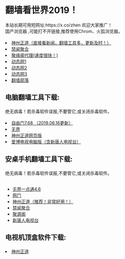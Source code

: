 # 翻墙看世界2019！
<div>本站长期可用短网址:https://x.co/zhen 欢迎大家推广！</div>
<div>国产浏览器 ,可能打不开链接,推荐使用Chrom、火狐浏览器。</div>
<div><BR></div>
<li><font class="ws11"><a href="https://github.com/Synchunk/www/blob/master/README.md#2" title="" target="_blank">神州正道（直接看新闻，翻墙工具多，更新及时！）</a></font></li>
  
<li><font class="ws11"><a href="https://github.com/gfw-breaker/banned-news/blob/master/README.md" title="" target="_blank">禁闻聚合</a></font></li  

<UL>  
<li><font class="ws11"><a href="https://github.com/jyg66/4/wiki" title="" target="_blank">聚缘阁代理(速度很快！)</a></font></li  

<UL>    
<li><font class="ws11"><a href="http://t.cn/Efx2adY" title="" target="_blank">动态网1</a></font></li  
<UL>   
<li><font class="ws11"><a href="https://x.co/3999" title="" target="_blank">动态网2</a></font></li  
<UL>   
<li><font class="ws11"><a href="http://t.cn/Ei4PkYE" title="" target="_blank">动态网3</a></font></li 
<UL>    
<li><font class="ws11"><a href="https://github.com/osurf/osurf/blob/master/README.md" title="" target="_blank">翻墙部落</a></font></li>
<h2><p><strong>电脑翻墙工具下载:</strong></p></h2>
<div>绝无病毒！若杀毒软件误报,不要管它,或关闭杀毒软件。 </div>
<div><BR></div>
<li><font class="ws11"><a href="https://raw.githubusercontent.com/freegate-release/website/gh-pages/files/fgp.zip" title="" target="_blank">自由门7.68 （2019.06.16更新）</a></font></li>
<li><font class="ws11"><a href="https://raw.githubusercontent.com/wujieliulan/download/master/u.zip" title="" target="_blank">无界</a></font></li>  
<li><font class="ws11"><a href="https://raw.githubusercontent.com/szzd1/szzd1.github.io/master/szzd/szzdogate.rar" title="" target="_blank">神州正道网页版</a></font></li>   
<li><font class="ws11"><a href="https://raw.githubusercontent.com/osurf/osurf/master/iPPOTV.rar" title="" target="_blank">爱博电视电脑版（含新唐人电视台）</a></font></li>

</UL>
<p><a </p>
</UL>
<h2><p><strong>安桌手机翻墙工具下载:</strong></p></h2>
<div>绝无病毒！若杀毒软件误报,不要管它,或关闭杀毒软件。 </div>
<div><BR></div>
<UL>
<li><font class="ws11"><a href="https://raw.githubusercontent.com/zh99/fanqiang/master/um.apk?raw=true" title="" target="_blank">无界一点通4.6</a></font></li>
<li><font class="ws11"><a href="https://raw.githubusercontent.com/oGate2/up/master/oGate.ap?raw=true" title="" target="_blank">网门</a></font></li>
<li><font class="ws11"><a href="https://raw.githubusercontent.com/SzzdOgate/update/master/extras/SzzdOgate.apk?raw=true" title="" target="_blank">神州正道（推荐！非常好用！）</a></font></li>
<li><font class="ws11"><a href="https://raw.githubusercontent.com/gfw-breaker/bn-android/master/resource/banned-news.apk?raw=true" title="" target="_blank">禁闻聚合</a></font></li>  
<li><font class="ws11"><a href="https://raw.githubusercontent.com/dtw9/jyg/master/jyg.apk?raw=true" title="" target="_blank">聚源阁</a></font></li>
<li><font class="ws11"><a href="https://raw.githubusercontent.com/osurf/osurf/master/iNTD_TV.apk?raw=true" title="" target="_blank">新唐人电视台</a></font></li>
</UL>
<h2><p><strong>电视机顶盒软件下载:</strong></p></h2>
<li><font class="ws11"><a href="https://raw.githubusercontent.com/SzzdOgate/update/master/extras/SzzdOgateTV.apk?raw=true" title="" target="_blank">神州正道</a></font></li>  
